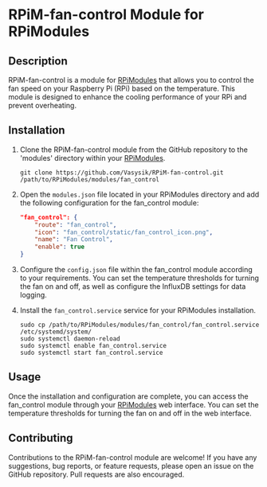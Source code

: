 # RPiM-fan-control Module for RPiModules

## Description

RPiM-fan-control is a module for [RPiModules](https://github.com/Vasysik/RPiModules) that allows you to control the fan speed on your Raspberry Pi (RPi) based on the temperature. This module is designed to enhance the cooling performance of your RPi and prevent overheating.

## Installation

1. Clone the RPiM-fan-control module from the GitHub repository to the 'modules' directory within your [RPiModules](https://github.com/Vasysik/RPiModules).

   ```
   git clone https://github.com/Vasysik/RPiM-fan-control.git /path/to/RPiModules/modules/fan_control
   ```

2. Open the `modules.json` file located in your RPiModules directory and add the following configuration for the fan_control module:

   ```json
   "fan_control": {
       "route": "fan_control",
       "icon": "fan_control/static/fan_control_icon.png",
       "name": "Fan Control",
       "enable": true
   }
   ```

3. Configure the `config.json` file within the fan_control module according to your requirements. You can set the temperature thresholds for turning the fan on and off, as well as configure the InfluxDB settings for data logging.

4. Install the `fan_control.service` service for your RPiModules installation.

   ```
   sudo cp /path/to/RPiModules/modules/fan_control/fan_control.service /etc/systemd/system/
   sudo systemctl daemon-reload
   sudo systemctl enable fan_control.service
   sudo systemctl start fan_control.service
   ```

## Usage

Once the installation and configuration are complete, you can access the fan_control module through your [RPiModules](https://github.com/Vasysik/RPiModules) web interface. You can set the temperature thresholds for turning the fan on and off in the web interface.

## Contributing

Contributions to the RPiM-fan-control module are welcome! If you have any suggestions, bug reports, or feature requests, please open an issue on the GitHub repository. Pull requests are also encouraged.
